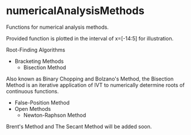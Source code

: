 # numericalAnalysisMethods
Functions for numerical analysis methods.

Provided function is plotted in the interval of x=[-14:5] for illustration. 

Root-Finding Algorithms
- Bracketing Methods
  - Bisection Method

Also known as Binary Chopping and Bolzano's Method, the Bisection Method is an iterative application of IVT to numerically determine roots of continuous functions. 
  - False-Position Method
- Open Methods
  - Newton-Raphson Method


Brent's Method and The Secant Method will be added soon.
